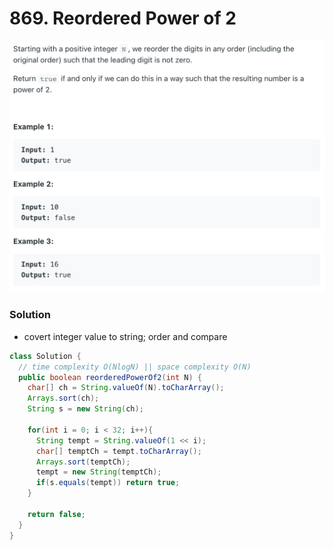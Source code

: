 # 869. Reordered Power of 2

![869%20Reordered%20Power%20of%202%202dcca053241d473793a1c6709eacc213/Untitled.png](869%20Reordered%20Power%20of%202%202dcca053241d473793a1c6709eacc213/Untitled.png)

### Solution

- covert integer value to string; order and compare

```java
class Solution {
  // time complexity O(NlogN) || space complexity O(N)
  public boolean reorderedPowerOf2(int N) {
    char[] ch = String.valueOf(N).toCharArray();
    Arrays.sort(ch);
    String s = new String(ch);

    for(int i = 0; i < 32; i++){
      String tempt = String.valueOf(1 << i);
      char[] temptCh = tempt.toCharArray();
      Arrays.sort(temptCh);
      tempt = new String(temptCh);
      if(s.equals(tempt)) return true;
    }

    return false;
  }
}
```